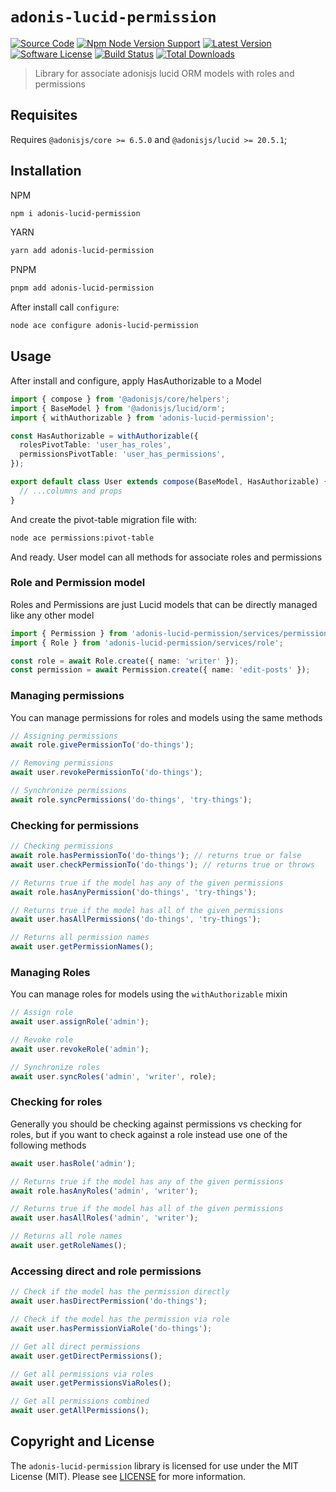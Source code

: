 # `adonis-lucid-permission`

[![Source Code][badge-source]][source]
[![Npm Node Version Support][badge-node-version]][node-version]
[![Latest Version][badge-release]][release]
[![Software License][badge-license]][license]
[![Build Status][badge-build]][build]
[![Total Downloads][badge-downloads]][downloads]

> Library for associate adonisjs lucid ORM models with roles and permissions

## Requisites

Requires `@adonisjs/core >= 6.5.0` and `@adonisjs/lucid >= 20.5.1`;

## Installation

NPM

```sh
npm i adonis-lucid-permission
```

YARN

```sh
yarn add adonis-lucid-permission
```

PNPM

```sh
pnpm add adonis-lucid-permission
```

After install call `configure`:

```sh
node ace configure adonis-lucid-permission
```

## Usage

After install and configure, apply HasAuthorizable to a Model

```ts
import { compose } from '@adonisjs/core/helpers';
import { BaseModel } from '@adonisjs/lucid/orm';
import { withAuthorizable } from 'adonis-lucid-permission';

const HasAuthorizable = withAuthorizable({
  rolesPivotTable: 'user_has_roles',
  permissionsPivotTable: 'user_has_permissions',
});

export default class User extends compose(BaseModel, HasAuthorizable) {
  // ...columns and props
}
```

And create the pivot-table migration file with:

```sh
node ace permissions:pivot-table
```

And ready. User model can all methods for associate roles and permissions

### Role and Permission model

Roles and Permissions are just Lucid models that can be directly managed like any other model

```ts
import { Permission } from 'adonis-lucid-permission/services/permission';
import { Role } from 'adonis-lucid-permission/services/role';

const role = await Role.create({ name: 'writer' });
const permission = await Permission.create({ name: 'edit-posts' });
```

### Managing permissions

You can manage permissions for roles and models using the same methods

```typescript
// Assigning permissions
await role.givePermissionTo('do-things');

// Removing permissions
await user.revokePermissionTo('do-things');

// Synchronize permissions
await role.syncPermissions('do-things', 'try-things');
```

### Checking for permissions

```typescript
// Checking permissions
await role.hasPermissionTo('do-things'); // returns true or false
await user.checkPermissionTo('do-things'); // returns true or throws

// Returns true if the model has any of the given permissions
await role.hasAnyPermission('do-things', 'try-things');

// Returns true if the model has all of the given permissions
await user.hasAllPermissions('do-things', 'try-things');

// Returns all permission names
await user.getPermissionNames();
```

### Managing Roles

You can manage roles for models using the `withAuthorizable` mixin

```typescript
// Assign role
await user.assignRole('admin');

// Revoke role
await user.revokeRole('admin');

// Synchronize roles
await user.syncRoles('admin', 'writer', role);
```

### Checking for roles

Generally you should be checking against permissions vs checking for roles, but if you want to check against a role instead use one of the following methods

```typescript
await user.hasRole('admin');

// Returns true if the model has any of the given permissions
await role.hasAnyRoles('admin', 'writer');

// Returns true if the model has all of the given permissions
await user.hasAllRoles('admin', 'writer');

// Returns all role names
await user.getRoleNames();
```

### Accessing direct and role permissions

```typescript
// Check if the model has the permission directly
await user.hasDirectPermission('do-things');

// Check if the model has the permission via role
await user.hasPermissionViaRole('do-things');

// Get all direct permissions
await user.getDirectPermissions();

// Get all permissions via roles
await user.getPermissionsViaRoles();

// Get all permissions combined
await user.getAllPermissions();
```

## Copyright and License

The `adonis-lucid-permission` library is licensed for use under the MIT License (MIT). Please see [LICENSE][] for more information.

[source]: https://github.com/luffynando/adonis-lucid-permission
[node-version]: https://www.npmjs.com/package/adonis-lucid-permission
[release]: https://www.npmjs.com/package/adonis-lucid-permission
[license]: https://github.com/luffynando/adonis-lucid-permission/blob/main/LICENSE.md
[build]: https://github.com/luffynando/adonis-lucid-permission/actions/workflows/test.yml?query=branch:main
[downloads]: https://www.npmjs.com/package/adonis-lucid-permission
[badge-source]: https://img.shields.io/badge/source-adonis--lucid--permission-blue.svg?logo=github
[badge-node-version]: https://img.shields.io/node/v/adonis-lucid-permission.svg?logo=nodedotjs
[badge-release]: https://img.shields.io/npm/v/adonis-lucid-permission.svg?logo=npm
[badge-license]: https://img.shields.io/github/license/luffynando/adonis-lucid-permission?logo=open-source-initiative
[badge-build]: https://img.shields.io/github/actions/workflow/status/luffynando/adonis-lucid-permission/test.yml?branch=main
[badge-downloads]: https://img.shields.io/npm/dm/adonis-lucid-permission.svg?logo=npm
